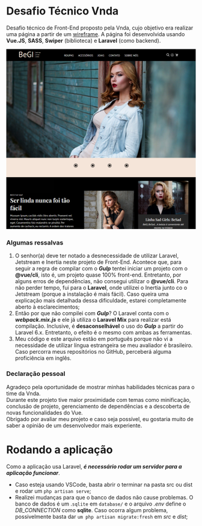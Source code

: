 # Desafio Técnico Vnda
Desafio técnico de Front-End proposto pela Vnda, cujo objetivo era realizar uma página a partir de um [wireframe](https://drive.google.com/file/d/10xpr_7qaEXNBT4v2dOKqanS4_tOcgEJs/view).
A página foi desenvolvida usando **Vue.JS**, **SASS**, **Swiper** (biblioteca) e **Laravel** (como backend).

<img src='./Print.png'>

### Algumas ressalvas
1. O senhor(a) deve ter notado a desnecessidade de utilizar Laravel, Jetstream e Inertia neste projeto de Front-End. Acontece que, para seguir a regra de compilar com o ***Gulp*** tentei iniciar um projeto com o **@vue/cli**, isto é, um projeto quase 100% front-end. Entretanto, por alguns erros de dependências, não consegui utilizar o **@vue/cli**. Para não perder tempo, fui para o **Laravel**, onde utilizei o Inertia junto co o Jetstream (porque a instalação é mais fácil). Caso queira uma explicação mais detalhada dessa dificuldade, estarei completamente aberto à esclarecimentos;   
2. Então por que não compilei com ***Gulp***? O Laravel conta com o ***webpack.mix.js*** e ele já utiliza o **Laravel Mix** para realizar está compilação. Inclusive, é **desaconselhável** o uso do ***Gulp*** a partir do Laravel 6.x. Entretanto, o efeito é o mesmo com ambas as ferramentas.
3. Meu código e este arquivo estão em português porque não vi a necessidade de utilizar língua estrangeira se meu avaliador é brasileiro. Caso percorra meus repositórios no GitHub, perceberá alguma proficiência em inglês.

### Declaração pessoal
Agradeço pela oportunidade de mostrar minhas habilidades técnicas para o time da Vnda.<br> Durante este projeto tive maior proximidade com temas como minificação, conclusão de projeto, gerenciamento de dependências e a descoberta de novas funcionalidades do Vue. <br>Obrigado por avaliar meu projeto e caso seja possível, eu gostaria muito de saber a opinião de um desenvolvedor mais experiente.


# Rodando a aplicação
Como a aplicação usa Laravel, ***é necessário rodar um servidor para a aplicação funcionar***. 
- Caso esteja usando VSCode, basta abrir o terminar na pasta src ou dist e rodar um `php artisan serve`;
- Realizei mudanças para que o banco de dados não cause problemas. O banco de dados é um .`sqlite` em `database/` e o arquivo *.env* define o *DB_CONNECTION* como **sqlite**. Caso ocorra algum problema, possivelmente basta dar `um php artisan migrate:fresh` em *src* e *dist*;


